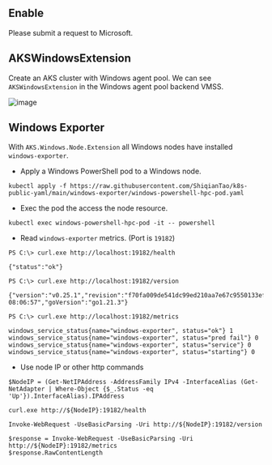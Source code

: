## Enable
Please submit a request to Microsoft.

## AKSWindowsExtension

Create an AKS cluster with Windows agent pool. We can see `AKSWindowsExtension` in the Windows agent pool backend VMSS.

![image](https://github.com/ShiqianTao/k8s-public-yaml/assets/62196586/6b67f084-567f-42b8-9f77-867e35d61c5d)


## Windows Exporter

With `AKS.Windows.Node.Extension` all Windows nodes have installed `windows-exporter`.

- Apply a Windows PowerShell pod to a Windows node.

```
kubectl apply -f https://raw.githubusercontent.com/ShiqianTao/k8s-public-yaml/main/windows-exporter/windows-powershell-hpc-pod.yaml
```

- Exec the pod the access the node resource.

```
kubectl exec windows-powershell-hpc-pod -it -- powershell
```

- Read `windows-exporter` metrics. (Port is `19182`)

```
PS C:\> curl.exe http://localhost:19182/health 

{"status":"ok"}

PS C:\> curl.exe http://localhost:19182/version

{"version":"v0.25.1","revision":"f70fa009de541dc99ed210aa7e67c9550133ef02","branch":"HEAD","buildUser":"cloudtest@781d70d7c000002","buildDate":"20240223-08:06:57","goVersion":"go1.21.3"}

PS C:\> curl.exe http://localhost:19182/metrics

windows_service_status{name="windows-exporter", status="ok"} 1
windows_service_status{name="windows-exporter", status="pred fail"} 0
windows_service_status{name="windows-exporter", status="service"} 0
windows_service_status{name="windows-exporter", status="starting"} 0
```

- Use node IP or other http commands

```
$NodeIP = (Get-NetIPAddress -AddressFamily IPv4 -InterfaceAlias (Get-NetAdapter | Where-Object {$_.Status -eq 'Up'}).InterfaceAlias).IPAddress

curl.exe http://${NodeIP}:19182/health

Invoke-WebRequest -UseBasicParsing -Uri http://${NodeIP}:19182/version

$response = Invoke-WebRequest -UseBasicParsing -Uri http://${NodeIP}:19182/metrics
$response.RawContentLength
```
